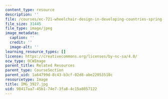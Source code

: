 ```yaml
---
content_type: resource
description: ''
file: /courses/ec-721-wheelchair-design-in-developing-countries-spring-2009/98417aa745b174e73fa84c15a8057122_IMG_3927.jpg
file_size: 31445
file_type: image/jpeg
image_metadata:
  caption: ''
  credit: ''
  image-alt: ''
learning_resource_types: []
license: https://creativecommons.org/licenses/by-nc-sa/4.0/
ocw_type: OCWImage
parent_title: Related Resources
parent_type: CourseSection
parent_uid: 1a64799d-8c43-b3cf-02d8-abe22053510c
resourcetype: Image
title: IMG_3927.jpg
uid: 98417aa7-45b1-74e7-3fa8-4c15a8057122
---
```

